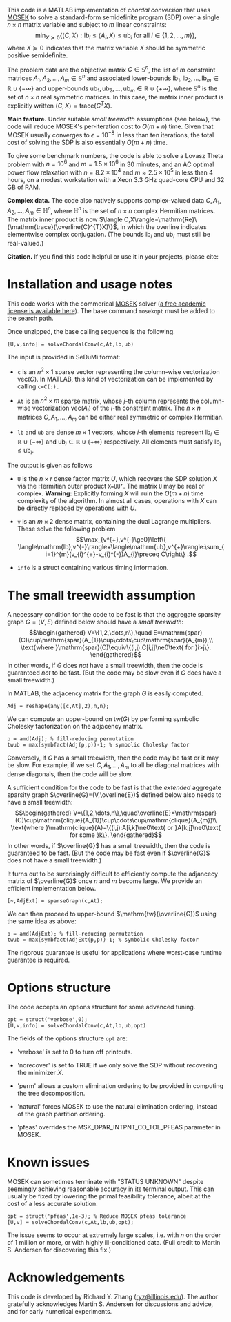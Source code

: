 This code is a MATLAB implementation of *chordal conversion* that uses
[MOSEK](https://www.mosek.com/) to solve a standard-form semidefinite
program (SDP) over a single $n\times n$ matrix variable and subject to
$m$ linear constraints:
$$\min_{X\succeq0}\left\{ \langle C,X\rangle:\mathrm{lb}_{i}\le\langle A_{i},X\rangle\le\mathrm{ub}_{i}\text{ for all }i\in\{1,2,\dots,m\}\right\} ,$$
where $X\succeq0$ indicates that the matrix variable $X$ should be
symmetric positive semidefinite.

The problem data are the objective matrix $C\in\mathbb{S}^{n}$, the list
of $m$ constraint matrices $A_{1},A_{2},\dots,A_{m}\in\mathbb{S}^{n}$
and associated lower-bounds
$\mathrm{lb}_{1},\mathrm{lb}_{2},\dots,\mathrm{lb}_{m}\in\mathbb{R}\cup\{-\infty\}$
and upper-bounds
$\mathrm{ub}_{1},\mathrm{ub}_{2},\dots,\mathrm{ub}_{m}\in\mathbb{R}\cup\{+\infty\}$,
where $\mathbb{S}^{n}$ is the set of $n\times n$ real symmetric
matrices. In this case, the matrix inner product is explicitly written
$\langle C,X\rangle=\mathrm{trace}(C^{T}X)$.

**Main feature.** Under suitable *small treewidth* assumptions (see
below), the code will reduce MOSEK's per-iteration cost to $O(m+n)$
time. Given that MOSEK usually converges to $\epsilon=10^{-8}$ in less
than ten iterations, the total cost of solving the SDP is also
essentially $O(m+n)$ time.

To give some benchmark numbers, the code is able to solve a Lovasz Theta
problem with $n=10^{6}$ and $m=1.5\times10^{6}$ in 30 minutes, and an AC
optimal power flow relaxation with $n=8.2\times10^{4}$ and
$m\approx2.5\times10^{5}$ in less than 4 hours, on a modest workstation
with a Xeon 3.3 GHz quad-core CPU and 32 GB of RAM.

**Complex data.** The code also natively supports complex-valued data
$C,A_{1},A_{2},\dots,A_{m}\in\mathbb{H}^{n}$, where $\mathbb{H}^{n}$ is
the set of $n\times n$ complex Hermitian matrices. The matrix inner
product is now
$\langle C,X\rangle=\mathrm{Re}\{\mathrm{trace}(\overline{C}^{T}X)\}$,
in which the overline indicates elementwise complex conjugation. (The
bounds $\mathrm{lb}_{i}$ and $\mathrm{ub}_{i}$ must still be
real-valued.)

**Citation.** If you find this code helpful or use it in your projects,
please cite:

# Installation and usage notes

This code works with the commerical [MOSEK](https://www.mosek.com/)
solver ([a free academic license is available
here](https://www.mosek.com/products/academic-licenses/)). The base
command `mosekopt` must be added to the search path.

Once unzipped, the base calling sequence is the following.

    [U,v,info] = solveChordalConv(c,At,lb,ub)

The input is provided in SeDuMi format:

-   `c` is an $n^{2}\times1$ sparse vector representing the column-wise
    vectorization $\mathrm{vec}(C)$. In MATLAB, this kind of
    vectorization can be implemented by calling `c=C(:). `

-   `At` is an $n^{2}\times m$ sparse matrix, whose $j$-th column
    represents the column-wise vectorization $\mathrm{vec}(A_{i})$ of
    the $i$-th constraint matrix. The $n\times n$ matrices
    $C,A_{1},\dots,A_{m}$ can be either real symmetric or complex
    Hermitian.

-   `lb` and `ub` are dense $m\times1$ vectors, whose $i$-th elements
    represent $\mathrm{lb}_{i}\in\mathbb{R}\cup\{-\infty\}$ and
    $\mathrm{ub}_{i}\in\mathbb{R}\cup\{+\infty\}$ respectively. All
    elements must satisfy $\mathrm{lb}_{i}\le\mathrm{ub}_{i}$.

The output is given as follows

-   `U` is the $n\times r$ dense factor matrix $U$, which recovers the
    SDP solution $X$ via the Hermitian outer product `X=UU’`. The matrix
    `U` may be real or complex. **Warning:** Explicitly forming $X$ will
    ruin the $O(m+n)$ time complexity of the algorithm. In almost all
    cases, operations with $X$ can be directly replaced by operations
    with $U$.

-   `v` is an $m\times2$ dense matrix, containing the dual Lagrange
    multipliers. These solve the following problem
    $$\max_{v^{+},v^{-}\ge0}\left\{ \langle\mathrm{lb},v^{-}\rangle+\langle\mathrm{ub},v^{+}\rangle:\sum_{i=1}^{m}(v_{i}^{+}-v_{i}^{-})A_{i}\preceq C\right\} .$$

-   `info` is a struct containing various timing information.

# The small treewidth assumption

A necessary condition for the code to be fast is that the aggregate
sparsity graph $G=(V,E)$ defined below should have a *small treewidth*:
$$\begin{gathered}
V=\{1,2,\dots,n\},\quad E=\mathrm{spar}(C)\cup\mathrm{spar}(A_{1})\cup\cdots\cup\mathrm{spar}(A_{m}),\\
\text{where }\mathrm{spar}(C)\equiv\{(i,j):C[i,j]\ne0\text{ for }i>j\}.
\end{gathered}$$ In other words, if $G$ does *not* have a small
treewidth, then the code is guaranteed *not* to be fast. (But the code
may be slow even if $G$ does have a small treewidth.)

In MATLAB, the adjacency matrix for the graph $G$ is easily computed.

    Adj = reshape(any([c,At],2),n,n); 

We can compute an upper-bound on $\mathrm{tw}(G)$ by performing symbolic
Cholesky factorization on the adjacency matrix.

    p = amd(Adj); % fill-reducing permutation
    twub = max(symbfact(Adj(p,p))-1; % symbolic Cholesky factor

Conversely, if $G$ has a small treewidth, then the code may be fast or
it may be slow. For example, if we set $C,A_{1},\dots,A_{m}$ to all be
diagonal matrices with dense diagonals, then the code will be slow.

A sufficient condition for the code to be fast is that the *extended*
aggregate sparsity graph $\overline{G}=(V,\overline{E})$ defined below
also needs to have a small treewidth: $$\begin{gathered}
V=\{1,2,\dots,n\},\quad\overline{E}=\mathrm{spar}(C)\cup\mathrm{clique}(A_{1})\cup\cdots\cup\mathrm{clique}(A_{m})\\
\text{where }\mathrm{clique}(A)=\{(i,j):A[i,k]\ne0\text{ or }A[k,j]\ne0\text{ for some }k\}.
\end{gathered}$$ In other words, if $\overline{G}$ has a small
treewidth, then the code is guaranteed to be fast. (But the code may be
fast even if $\overline{G}$ does not have a small treewidth.)

It turns out to be surprisingly difficult to efficiently compute the
adjancecy matrix of $\overline{G}$ once $n$ and $m$ become large. We
provide an efficient implementation below.

    [~,AdjExt] = sparseGraph(c,At);

We can then proceed to upper-bound $\mathrm{tw}(\overline{G})$ using the
same idea as above:

    p = amd(AdjExt); % fill-reducing permutation
    twub = max(symbfact(AdjExt(p,p))-1; % symbolic Cholesky factor

The rigorous guarantee is useful for applications where worst-case
runtime guarantee is required.

# Options structure

The code accepts an options structure for some advanced tuning.

    opt = struct('verbose',0);
    [U,v,info] = solveChordalConv(c,At,lb,ub,opt)

The fields of the options structure `opt` are:

-   'verbose' is set to 0 to turn off printouts.

-   'norecover' is set to TRUE if we only solve the SDP without
    recovering the minimizer $X$.

-   'perm' allows a custom elimination ordering to be provided in
    computing the tree decomposition.

-   'natural' forces MOSEK to use the natural elimination ordering,
    instead of the graph partition ordering.

-   'pfeas' overrides the MSK_DPAR_INTPNT_CO_TOL_PFEAS parameter in
    MOSEK.

# Known issues

MOSEK can sometimes terminate with "STATUS UNKNOWN" despite seemingly
achieving reasonable accuracy in its terminal output. This can usually
be fixed by lowering the primal feasibility tolerance, albeit at the
cost of a less accurate solution.

    opt = struct('pfeas',1e-3); % Reduce MOSEK pfeas tolerance
    [U,v] = solveChordalConv(c,At,lb,ub,opt);

The issue seems to occur at extremely large scales, i.e. with $n$ on the
order of 1 million or more, or with highly ill-conditioned data. (Full
credit to Martin S. Andersen for discovering this fix.)

# Acknowledgements

This code is developed by Richard Y. Zhang (ryz@illinois.edu). 
The author gratefully acknowledges Martin S. Andersen for
discussions and advice, and for early numerical experiments.